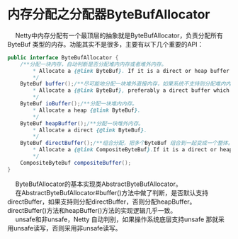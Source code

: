 


# 内存分配之分配器ByteBufAllocator
<!-- 
https://blog.csdn.net/u011212394/article/details/103984870
-->

&emsp; Netty中内存分配有一个最顶层的抽象就是ByteBufAllocator，负责分配所有ByteBuf 类型的内存。功能其实不是很多，主要有以下几个重要的API：  

```java
public interface ByteBufAllocator {
    /**分配一块内存，自动判断是否分配堆内内存或者堆外内存。
        * Allocate a {@link ByteBuf}. If it is a direct or heap buffer depends on the actual implementation.
        */
    ByteBuf buffer();/**尽可能地分配一块堆外直接内存，如果系统不支持则分配堆内内存。
        * Allocate a {@link ByteBuf}, preferably a direct buffer which is suitable for I/O.
        */
    ByteBuf ioBuffer();/**分配一块堆内内存。
        * Allocate a heap {@link ByteBuf}.
        */
    ByteBuf heapBuffer();/**分配一块堆外内存。
        * Allocate a direct {@link ByteBuf}.
        */
    ByteBuf directBuffer();/**组合分配，把多个ByteBuf 组合到一起变成一个整体。
        * Allocate a {@link CompositeByteBuf}.If it is a direct or heap buffer depends on the actual implementation.
        */
    CompositeByteBuf compositeBuffer();
}
```

&emsp; ByteBufAllocator的基本实现类AbstractByteBufAllocator。  
&emsp; 在AbstractByteBufAllocator#buffer()方法中做了判断，是否默认支持directBuffer，如果支持则分配directBuffer，否则分配heapBuffer。directBuffer()方法和heapBuffer()方法的实现逻辑几乎一致。  
&emsp; unsafe和非unsafe，Netty 自动判别，如果操作系统底层支持unsafe 那就采用unsafe读写，否则采用非unsafe读写。  
